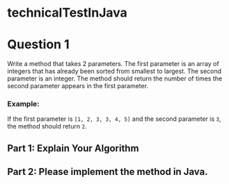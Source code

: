 # technicalTestInJava

# Question 1

Write a method that takes 2 parameters. The first parameter is an array of integers that has already been sorted from smallest to largest. The second parameter is an integer. The method should return the number of times the second parameter appears in the first parameter.

### Example:
If the first parameter is `[1, 2, 3, 3, 4, 5]` and the second parameter is `3`, the method should return `2`.

## Part 1: Explain Your Algorithm
## Part 2: Please implement the method in Java.

